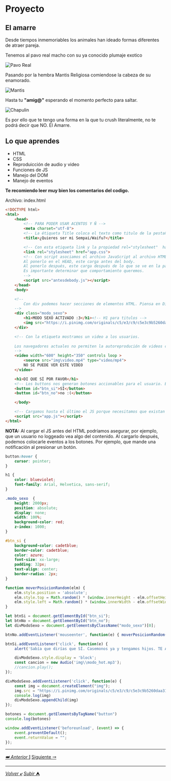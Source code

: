 # Proyecto
## El amarre

Desde tiempos inmemoriables los animales han ideado formas diferentes de atraer pareja. 

Tenemos al pavo real macho con su ya conocido plumaje exotico

![Pavo Real](https://upload.wikimedia.org/wikipedia/commons/thumb/b/bf/Pavo_cristatus_Campo_Grande.jpg/250px-Pavo_cristatus_Campo_Grande.jpg)

Pasando por la hembra Mantis Religiosa comiendose la cabeza de su enamorado.

![Mantis](https://www.sopitas.com/wp-content/uploads/2016/07/mantis-comida-1.jpg)

Hasta tu **"amig@"** esperando el momento perfecto para saltar.

![Chapulin](https://static.wixstatic.com/media/8c78bb_338ea1ef9cca4d8689c41327432b266f~mv2.jpg/v1/crop/x_154,y_0,w_717,h_740/fill/w_337,h_348,al_c,q_80,usm_0.66_1.00_0.01,enc_auto/zxcdc.jpg)

Es por ello que te tengo una forma en la que tu crush literalmente, no te podrá decir que NO. El Amarre.

## Lo que aprendes
- HTML
- CSS
- Reproduicción de audio y video
- Funciones de JS
- Manejo del DOM
- Manejo de eventos

**Te recomiendo leer muy bien los comentarios del codigo.**

Archivo: index.html
```html
<!DOCTYPE html>
<html>
    <head>
        <!-- PARA PODER USAR ACENTOS Y Ñ -->
        <meta charset="utf-8">
        <!-- La étiqueta Title coloca el texto como titulo de la pestaña -->
        <title>¿Quieres ser mi Sempai/Waifu?</title>

        <!-- Con esta etiqueta link y la propiedad rel="stylesheet"  haciendo haciendo referencia al css podemos unir el archivo de estilo con el HTML. De preferencia se debe cargar antes que el HTML, por eso va dentro de <head> -->
        <link rel="stylesheet" href="app.css">
        <!-- Con script asociamos el archivo JavaScript al archivo HTML. 
        Al ponerlo en el HEAD, este carga antes del body. 
        Al ponerlo después, este carga después de lo que se ve en la página. 
        Es importante determinar que comportamiento queremos.
        -->
        <script src="antesdebody.js"></script>
    </head>
    <body>

    <!-- 
        Con div podemos hacer secciones de elementos HTML. Piensa en Div como un contenedor que en este caso recibe el estilo la clase de CSS modo_sexo
    -->
    <div class="modo_sexo">
        <h1>MODO SEXO ACTIVADO :3</h1><!-- H1 para titulos -->
        <img src="https://i.pinimg.com/originals/c5/e3/c9/c5e3c9b5260daa31f5a4ab03ff048ece.png"> <!-- Ponemos una imagen -->
    </div>

    <!-- Con la etiqueta mostramos un video a los usuarios.
    
    Los navegadores actuales no permiten la autoreprodución de videos con sonido. En este caso, se carga un video de una carpeta del proyecto.
    -->
    <video width="600" height="350" controls loop >
        <source src="img\video.mp4" type="video/mp4">
        NO SE PUEDE VER ESTE VIDEO
    </video>

    <h1>DI QUE SÍ POR FAVOR</h1>
    <!-- Los buttons nos generan botones accionables para el usuario. Estos reciben su estilo por medioo de su id -->
    <button id="btn_si">SÍ</button>
    <button id="btn_no">no :(</button>

    </body>

    <!-- Cargamos hasta el último el JS porque necesitamos que existan los elementos HTML para que los obtengamos en el JS -->
    <script src="app.js"></script>
</html>
```

**NOTA:** Al cargar el JS antes del HTML podríamos asegurar, por ejemplo, que un usuario no loggeado vea algo del contenido. Al cargarlo después, podemos colocarle eventos a los botones. Por ejemplo, que mande una notificación al presionar un botón.

```css
button:hover {
    cursor: pointer;
} 

h1 {
    color: blueviolet;
    font-family: Arial, Helvetica, sans-serif;
}

.modo_sexo  {
    height: 2000px;
    position: absolute;
    display: none;
    width: 100%;
    background-color: red;
    z-index: 1000;
}

#btn_si {
    background-color: cadetblue;
    border-color: cadetblue;
    color: azure;
    font-size: xx-large;
    padding: 32px;
    text-align: center;
    border-radius: 2px;
}
```

```JavaScript
function moverPosicionRandom(elm) {
    elm.style.position = 'absolute';
    elm.style.top = Math.random() * (window.innerHeight - elm.offsetHeight) + 'px';
    elm.style.left = Math.random() * (window.innerWidth - elm.offsetWidth) + 'px';
}

let btnSi = document.getElementById("btn_si");
let btnNo = document.getElementById("btn_no");
let divModoSexo = document.getElementsByClassName("modo_sexo")[0];

btnNo.addEventListener('mouseenter', function(e) { moverPosicionRandom(e.target) });

btnSi.addEventListener('click', function(e) {
    alert('Sabía que dirías que SÍ. Casemonos ya y tengamos hijos. TE AMO!!!! ❤️');

    divModoSexo.style.display = 'block';
    const cancion = new Audio('img\\modo_hot.mp3');
    //cancion.play();
});

divModoSexo.addEventListener('click', function(e) {
    const img = document.createElement("img");
    img.src = "https://i.pinimg.com/originals/c5/e3/c9/c5e3c9b5260daa31f5a4ab03ff048ece.png";
    console.log(img)
    divModoSexo.appendChild(img)
});

botones = document.getElementsByTagName("button")
console.log(botones)

window.addEventListener('beforeunload', (event) => {
    event.preventDefault();
    event.returnValue = "";
});
```

---

[**&#11176;** *Anterior* &#11007;](/01-Fundamentos-JS/poo.md "Programación Orientada a Objetos con JavaScript") 
[Siguiente **&#129042;**](/01-Fundamentos-JS/tarea-calculadora.md "Calculadora")

---

[*Volver* **&ldca;**](/README.md "Menu principal") 
[*Subir* **&#11165;**](# "Ir al título")